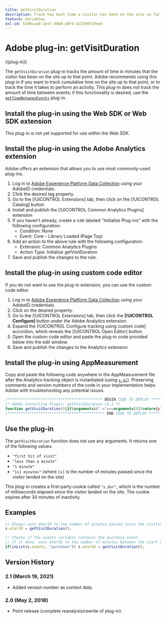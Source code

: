 ```yaml
---
title: getVisitDuration
description: Track how much time a visitor has been on the site so far.
feature: Variables
exl-id: 5299caa8-1e47-40b0-a8f4-422590f33ee4
---
```

# Adobe plug-in: getVisitDuration

{{plug-in}}

The `getVisitDuration` plug-in tracks the amount of time in minutes that the visitor has been on the site up to that point. Adobe recommends using this plug-in if you want to track cumulative time on the site up to that point, or to track the time it takes to perform an activity. This plug-in does not track the amount of time between events; if this functionality is desired, use the [`getTimeBetweenEvents`](gettimebetweenevents.md) plug-in.

## Install the plug-in using the Web SDK or Web SDK extension

This plug-in is not yet supported for use within the Web SDK.

## Install the plug-in using the Adobe Analytics extension

Adobe offers an extension that allows you to use most commonly-used plug-ins.

1. Log in to [Adobe Experience Platform Data Collection](https://experience.adobe.com/data-collection) using your AdobeID credentials.
1. Click the desired tag property.
1. Go to the [!UICONTROL Extensions] tab, then click on the [!UICONTROL Catalog] button
1. Install and publish the [!UICONTROL Common Analytics Plugins] extension
1. If you haven't already, create a rule labeled "Initialize Plug-ins" with the following configuration:
    * Condition: None
    * Event: Core – Library Loaded (Page Top)
1. Add an action to the above rule with the following configuration:
    * Extension: Common Analytics Plugins
    * Action Type: Initialize getVisitDuration
1. Save and publish the changes to the rule.

## Install the plug-in using custom code editor

If you do not want to use the plug-in extension, you can use the custom code editor.

1. Log in to [Adobe Experience Platform Data Collection](https://experience.adobe.com/data-collection) using your AdobeID credentials.
1. Click on the desired property.
1. Go to the [!UICONTROL Extensions] tab, then click the **[!UICONTROL Configure]** button under the Adobe Analytics extension.
1. Expand the [!UICONTROL Configure tracking using custom code] accordion, which reveals the [!UICONTROL Open Editor] button.
1. Open the custom code editor and paste the plug-in code provided below into the edit window.
1. Save and publish the changes to the Analytics extension.

## Install the plug-in using AppMeasurement

Copy and paste the following code anywhere in the AppMeasurement file after the Analytics tracking object is instantiated (using [`s_gi`](../functions/s-gi.md)). Preserving comments and version numbers of the code in your implementation helps Adobe with troubleshooting any potential issues.

```js
/******************************************* BEGIN CODE TO DEPLOY *******************************************/
/* Adobe Consulting Plugin: getVisitDuration v2.1 */
function getVisitDuration(){if(arguments&&"-v"===arguments[0])return{plugin:"getVisitDuration",version:"2.1"};var d=function(){if("undefined"!==typeof window.s_c_il)for(var c=0,b;c<window.s_c_il.length;c++)if(b=window.s_c_il[c],b._c&&"s_c"===b._c)return b}();"undefined"!==typeof d&&(d.contextData.getVisitDuration="2.1");window.cookieWrite=window.cookieWrite||function(c,b,f){if("string"===typeof c){var h=window.location.hostname,a=window.location.hostname.split(".").length-1;if(h&&!/^[0-9.]+$/.test(h)){a=2<a?a:2;var e=h.lastIndexOf(".");if(0<=e){for(;0<=e&&1<a;)e=h.lastIndexOf(".",e-1),a--;e=0<e?h.substring(e):h}}g=e;b="undefined"!==typeof b?""+b:"";if(f||""===b)if(""===b&&(f=-60),"number"===typeof f){var d=new Date;d.setTime(d.getTime()+6E4*f)}else d=f;return c&&(document.cookie=encodeURIComponent(c)+"="+encodeURIComponent(b)+"; path=/;"+(f?" expires="+d.toUTCString()+";":"")+(g?" domain="+g+";":""),"undefined"!==typeof cookieRead)?cookieRead(c)===b:!1}};window.cookieRead=window.cookieRead||function(c){if("string"===typeof c)c=encodeURIComponent(c);else return"";var b=" "+document.cookie,a=b.indexOf(" "+c+"="),d=0>a?a:b.indexOf(";",a);return(c=0>a?"":decodeURIComponent(b.substring(a+2+c.length,0>d?b.length:d)))?c:""};d=(new Date).getTime();var k=cookieRead("s_dur"),a=0;if(isNaN(k)||18E5<d-k)k=d;a=d-k;cookieWrite("s_dur",k+"",30);if(0===a)return"first hit of visit";a=Math.floor(a/6E4);return 0===a?"less than a minute":1===a?"1 minute":a+" minutes"};
/******************************************** END CODE TO DEPLOY ********************************************/
```

## Use the plug-in

The `getVisitDuration` function does not use any arguments. It returns one of the following values:

* `"first hit of visit"`
* `"less than a minute"`
* `"1 minute"`
* `"[x] minutes"` (where `[x]` is the number of minutes passed since the visitor landed on the site)

This plug-in creates a first-party cookie called `"s_dur"`, which is the number of milliseconds elapsed since the visitor landed on the site. The cookie expires after 30 minutes of inactivity.

## Examples

```js
// Always sets eVar10 to the number of minutes passed since the visitor first landed on the site
s.eVar10 = getVisitDuration();

// Checks if the events variable contains the purchase event.
// If it does, sets eVar56 to the number of minutes between the start of the visit and the time of purchase
if(inList(s.events, "purchase")) s.eVar56 = getVisitDuration();
```

## Version History

### 2.1 (March 19, 2021)

* Added version number as context data.

### 2.0 (May 2, 2018)

* Point release (complete reanalysis/rewrite of plug-in).
